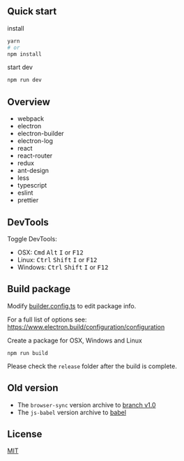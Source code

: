 ## Quick start

install

```bash
yarn
# or
npm install
```

start dev

```bash
npm run dev
```

## Overview

- webpack
- electron
- electron-builder
- electron-log
- react
- react-router
- redux
- ant-design
- less
- typescript
- eslint
- prettier

## DevTools

Toggle DevTools:

- OSX: <kbd>Cmd</kbd> <kbd>Alt</kbd> <kbd>I</kbd> or <kbd>F12</kbd>
- Linux: <kbd>Ctrl</kbd> <kbd>Shift</kbd> <kbd>I</kbd> or <kbd>F12</kbd>
- Windows: <kbd>Ctrl</kbd> <kbd>Shift</kbd> <kbd>I</kbd> or <kbd>F12</kbd>

## Build package

Modify [builder.config.ts](./build/builder.config.ts) to edit package info.

For a full list of options see: https://www.electron.build/configuration/configuration

Create a package for OSX, Windows and Linux

```
npm run build
```

Please check the `release` folder after the build is complete.

## Old version

- The `browser-sync` version archive to [branch v1.0](https://github.com/lanten/nginx_editor/tree/v1.0)
- The `js-babel` version archive to [babel](https://github.com/lanten/nginx_editor/tree/babel)

## License

[MIT](./LICENSE)
